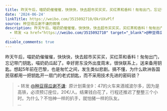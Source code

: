 ```yaml
---
title: 昨天午后，喵奶奶催催催，快快快，快去超市买买买，买红茶和香料！匆匆出门，忘记带门钥匙，喵奶奶瓜起了。幸好房东没外出度周末，很快联系上，送来备用钥匙。想...
date: '2024-06-24'
linkTitle: https://weibo.com/3515092710/OkrUXvPlf
source: 种豆得瓜谢不谦的微博
description: 昨天午后，喵奶奶催催催，快快快，快去超市买买买，买红茶和香料！匆匆出门，忘记带门钥匙，喵奶奶瓜起了。幸好房东没外出度周末，很快联系上，送来备用钥匙。想起5年前在巴黎，也是匆忙之间，发生类似悲剧。搞不懂，为什么欧洲各国民宿都用一把钥匙开一扇门的老式钥匙，而不采用技术先进的密码锁？<br><blockquote>
  - 转发 <a href="https://weibo.com/3515092710" target="_blank">@种豆得瓜谢不谦</a>: 原计划乘坐9：47的火车来酒城波尔多，因为是高铁，必须预订座位，20€/人。结果钱白花了，行程还推迟了整整三个小时。为什么？不怕神一样的扒手，就怕猪一样的队友。<br>
  ...
disable_comments: true
---
```

昨天午后，喵奶奶催催催，快快快，快去超市买买买，买红茶和香料！匆匆出门，忘记带门钥匙，喵奶奶瓜起了。幸好房东没外出度周末，很快联系上，送来备用钥匙。想起5年前在巴黎，也是匆忙之间，发生类似悲剧。搞不懂，为什么欧洲各国民宿都用一把钥匙开一扇门的老式钥匙，而不采用技术先进的密码锁？<br><blockquote> - 转发 <a href="https://weibo.com/3515092710" target="_blank">@种豆得瓜谢不谦</a>: 原计划乘坐9：47的火车来酒城波尔多，因为是高铁，必须预订座位，20€/人。结果钱白花了，行程还推迟了整整三个小时。为什么？不怕神一样的扒手，就怕猪一样的队友。<br> ...
